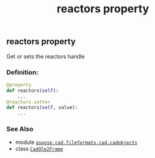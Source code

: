 ﻿---
title: reactors property
second_title: Aspose.CAD for Python via .NET API References
description: 
type: docs
weight: 380
url: /python-net/aspose.cad.fileformats.cad.cadobjects/cadole2frame/reactors/
is_root: false
---

## reactors property


Get or sets the reactors handle
### Definition:
```python
@property
def reactors(self):
    ...
@reactors.setter
def reactors(self, value):
    ...
```

### See Also
* module [`aspose.cad.fileformats.cad.cadobjects`](../../)
* class [`CadOle2Frame`](/cad/python-net/aspose.cad.fileformats.cad.cadobjects/cadole2frame)
